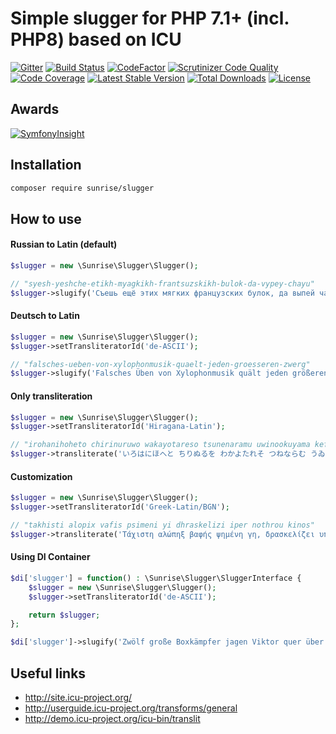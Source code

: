 # Simple slugger for PHP 7.1+ (incl. PHP8) based on ICU

[![Gitter](https://badges.gitter.im/sunrise-php/support.png)](https://gitter.im/sunrise-php/support)
[![Build Status](https://api.travis-ci.com/sunrise-php/slugger.svg?branch=master)](https://travis-ci.com/sunrise-php/slugger)
[![CodeFactor](https://www.codefactor.io/repository/github/sunrise-php/slugger/badge)](https://www.codefactor.io/repository/github/sunrise-php/slugger)
[![Scrutinizer Code Quality](https://scrutinizer-ci.com/g/sunrise-php/slugger/badges/quality-score.png?b=master)](https://scrutinizer-ci.com/g/sunrise-php/slugger/?branch=master)
[![Code Coverage](https://scrutinizer-ci.com/g/sunrise-php/slugger/badges/coverage.png?b=master)](https://scrutinizer-ci.com/g/sunrise-php/slugger/?branch=master)
[![Latest Stable Version](https://poser.pugx.org/sunrise/slugger/v/stable?format=flat)](https://packagist.org/packages/sunrise/slugger)
[![Total Downloads](https://poser.pugx.org/sunrise/slugger/downloads?format=flat)](https://packagist.org/packages/sunrise/slugger)
[![License](https://poser.pugx.org/sunrise/slugger/license?format=flat)](https://packagist.org/packages/sunrise/slugger)

## Awards

[![SymfonyInsight](https://insight.symfony.com/projects/64e80815-60f3-47eb-8163-8bd2538376e9/big.svg)](https://insight.symfony.com/projects/64e80815-60f3-47eb-8163-8bd2538376e9)

## Installation

```bash
composer require sunrise/slugger
```

## How to use

#### Russian to Latin (default)

```php
$slugger = new \Sunrise\Slugger\Slugger();

// "syesh-yeshche-etikh-myagkikh-frantsuzskikh-bulok-da-vypey-chayu"
$slugger->slugify('Съешь ещё этих мягких французских булок, да выпей чаю');
```

#### Deutsch to Latin

```php
$slugger = new \Sunrise\Slugger\Slugger();
$slugger->setTransliteratorId('de-ASCII');

// "falsches-ueben-von-xylophonmusik-quaelt-jeden-groesseren-zwerg"
$slugger->slugify('Falsches Üben von Xylophonmusik quält jeden größeren Zwerg');
```

#### Only transliteration

```php
$slugger = new \Sunrise\Slugger\Slugger();
$slugger->setTransliteratorId('Hiragana-Latin');

// "irohanihoheto chirinuruwo wakayotareso tsunenaramu uwinookuyama kefukoete asakiyumemishi wehimosesu"
$slugger->transliterate('いろはにほへと ちりぬるを わかよたれそ つねならむ うゐのおくやま けふこえて あさきゆめみし ゑひもせす', '');
```

#### Customization

```php
$slugger = new \Sunrise\Slugger\Slugger();
$slugger->setTransliteratorId('Greek-Latin/BGN');

// "takhisti alopix vafis psimeni yi dhraskelizi iper nothrou kinos"
$slugger->transliterate('Τάχιστη αλώπηξ βαφής ψημένη γη, δρασκελίζει υπέρ νωθρού κυνός', 'Any-Latin; Latin-ASCII; Lower(); [^\x20\x30-\x39\x41-\x5A\x61-\x7A] Remove');
```

#### Using DI Container

```php
$di['slugger'] = function() : \Sunrise\Slugger\SluggerInterface {
    $slugger = new \Sunrise\Slugger\Slugger();
    $slugger->setTransliteratorId('de-ASCII');

    return $slugger;
};

$di['slugger']->slugify('Zwölf große Boxkämpfer jagen Viktor quer über den Sylter Deich.');
```

## Useful links

* http://site.icu-project.org/
* http://userguide.icu-project.org/transforms/general
* http://demo.icu-project.org/icu-bin/translit
